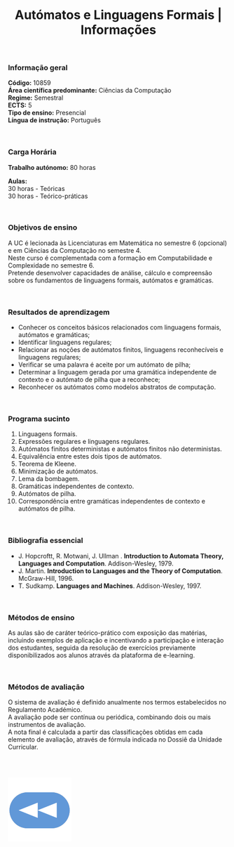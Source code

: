 <h1 style="text-align: center;">Autómatos e Linguagens Formais | Informações</h1>

<br>

### Informação geral
**Código:** 10859
<br>**Área científica predominante:** Ciências da Computação
<br>**Regime:** Semestral
<br>**ECTS:** 5
<br>**Tipo de ensino:** Presencial
<br>**Língua de instrução:** Português

<br>

### Carga Horária
**Trabalho autónomo:** 80  horas

**Aulas:**
<br>30  horas  -  Teóricas
<br>30  horas  -  Teórico-práticas

<br>

### Objetivos de ensino
A UC é lecionada às Licenciaturas em Matemática no semestre 6 (opcional) e em Ciências da Computação no semestre 4.
<br>Neste curso é complementada com a formação em Computabilidade e Complexidade no semestre 6.
<br>Pretende desenvolver capacidades de análise, cálculo e compreensão sobre os fundamentos de linguagens formais, autómatos e gramáticas.

<br>

### Resultados de aprendizagem
- Conhecer os conceitos básicos relacionados com linguagens formais, autómatos e gramáticas;
- Identificar linguagens regulares;
- Relacionar as noções de autómatos finitos, linguagens reconhecíveis e linguagens regulares;
- Verificar se uma palavra é aceite por um autómato de pilha;
- Determinar a linguagem gerada por uma gramática independente de contexto e o autómato de pilha que a reconhece;
- Reconhecer os autómatos como modelos abstratos de computação.

<br>

### Programa sucinto
1. Linguagens formais.
2. Expressões regulares e linguagens regulares.
3. Autómatos finitos deterministas e autómatos finitos não deterministas.
4. Equivalência entre estes dois tipos de autómatos.
5. Teorema de Kleene.
6. Minimização de autómatos.
7. Lema da bombagem.
8. Gramáticas independentes de contexto.
9. Autómatos de pilha.
10. Correspondência entre gramáticas independentes de contexto e autómatos de pilha.

<br>

### Bibliografia essencial
* J. Hopcroftt, R. Motwani, J. Ullman . **Introduction to Automata Theory, Languages and Computation**. Addison-Wesley, 1979.
* J. Martin. **Introduction to Languages and the Theory of Computation**. McGraw-Hill, 1996.
* T. Sudkamp. **Languages and Machines**. Addison-Wesley, 1997.

<br>

### Métodos de ensino
As aulas são de caráter teórico-prático com exposição das matérias, incluindo exemplos de aplicação e incentivando a participação e interação dos estudantes, seguida da resolução de exercícios previamente disponibilizados aos alunos através da plataforma de e-learning.

<br>

### Métodos de avaliação
O sistema de avaliação é definido anualmente nos termos estabelecidos no Regulamento Académico.
<br>A avaliação pode ser contínua ou periódica, combinando dois ou mais instrumentos de avaliação.
<br>A nota final é calculada a partir das classificações obtidas em cada elemento de avaliação, através de fórmula indicada no Dossiê da Unidade Curricular.

<br><br>

[![retroceder](https://raw.githubusercontent.com/David81820/Recursos-LCC/main/Rewind.png)](https://david81820.github.io/Recursos-LCC/2ano/1sem/ALF)